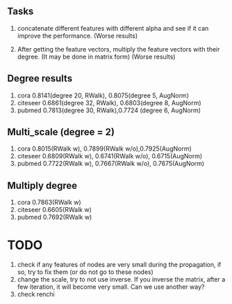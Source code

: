 
## Tasks 
1. concatenate different features with different alpha and see if it can improve the performance. (Worse results)

2. After getting the feature vectors, multiply the feature vectors with their degree. (It may be done in matrix form) (Worse results)

## Degree results
1. cora 0.8141(degree 20, RWalk), 0.8075(degree 5, AugNorm)
2. citeseer 0.6861(degree 32, RWalk), 0.6803(degree 8, AugNorm)
3. pubmed 0.7813(degree 30, RWalk),0.7724 (degree 6, AugNorm)

## Multi_scale (degree = 2)
1. cora 0.8015(RWalk w), 0.7899(RWalk w/o),0.7925(AugNorm)
2. citeseer 0.6809(RWalk w), 0.6741(RWalk w/o), 0.6715(AugNorm)
3. pubmed 0.7722(RWalk w), 0.7667(RWalk w/o), 0.7675(AugNorm)
   
## Multiply degree 
1. cora 0.7863(RWalk w)
2. citeseer 0.6605(RWalk w)
3. pubmed 0.7692(RWalk w)

# TODO 
1. check if any features of nodes are very small during the propagation, if so, try to fix them (or do not go to these nodes)
2. change the scale, try to not use inverse. If you inverse the matrix, after a few iteration, it will become very small. Can we use another way? 
3. check renchi 